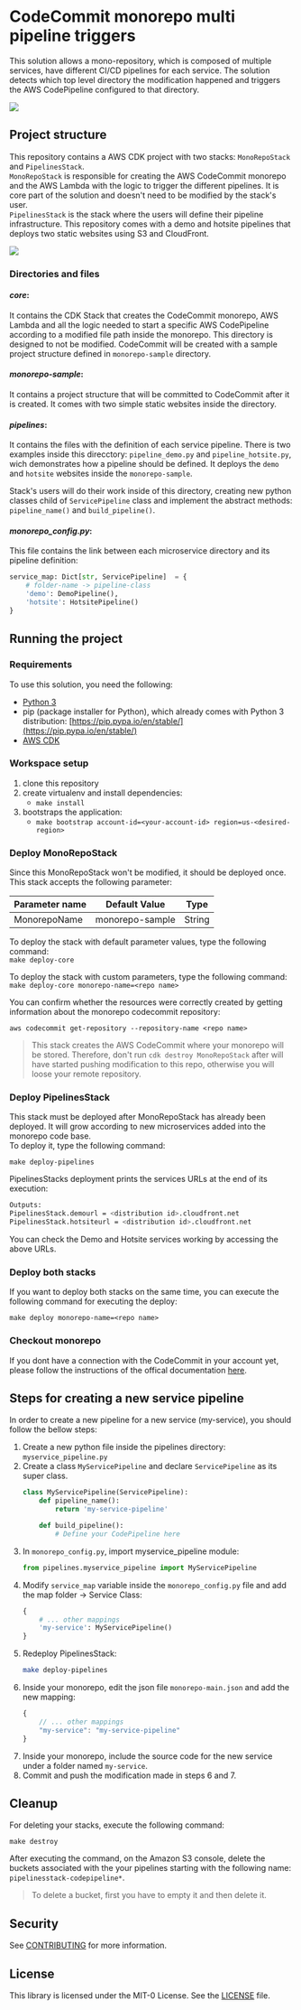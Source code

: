 # CodeCommit monorepo multi pipeline triggers

This solution allows a mono-repository, which is composed of multiple services, have different CI/CD pipelines for each service. The solution detects which top level directory the modification happened and triggers the AWS CodePipeline configured to that directory.

![](docs/architecture.jpg) 

## Project structure

This repository contains a AWS CDK project with two stacks: `MonoRepoStack` and `PipelinesStack`. <br/>
`MonoRepoStack` is responsible for creating the AWS CodeCommit monorepo and the AWS Lambda with the logic to trigger the different pipelines. It is core part of the solution and doesn't need to be modified by the stack's user. <br/>
`PipelinesStack` is the stack where the users will define their pipeline infrastructure. This repository comes with a demo and hotsite pipelines that deploys two static websites using S3 and CloudFront. <br/>

![](docs/monorepo-stacks.jpg) 

### Directories and files

#### *core*:
It contains the CDK Stack that creates the CodeCommit monorepo, AWS Lambda and all the logic needed to start a specific AWS CodePipeline according to a modified file path inside the monorepo. This directory is designed to not be modified. CodeCommit will be created with a sample project structure defined in `monorepo-sample` directory.

#### *monorepo-sample*:
It contains a project structure that will be committed to CodeCommit after it is created. It comes with two simple static websites inside the directory.

#### *pipelines*: 
It contains the files with the definition of each service pipeline.
There is two examples inside this direcctory: `pipeline_demo.py` and `pipeline_hotsite.py`, wich demonstrates how a pipeline should be defined. It deploys the `demo` and `hotsite` websites inside the `monorepo-sample`.<br />

Stack's users will do their work inside of this directory, creating new python classes child of `ServicePipeline` class and implement the abstract methods: `pipeline_name()` and `build_pipeline()`.

#### *monorepo_config.py*:

This file contains the link between each microservice directory and its pipeline definition:

```python
service_map: Dict[str, ServicePipeline]  = {
    # folder-name -> pipeline-class
    'demo': DemoPipeline(),
    'hotsite': HotsitePipeline()
}
```

## Running the project

### Requirements

To use this solution, you need the following:
* [Python 3](https://www.python.org/downloads/)
* pip (package installer for Python), which already comes with Python 3 distribution: [https://pip.pypa.io/en/stable/](https://pip.pypa.io/en/stable/)
* [AWS CDK](https://docs.aws.amazon.com/cdk/latest/guide/getting_started.html)


### Workspace setup

1. clone this repository
2. create virtualenv and install dependencies:
    * `make install`
3. bootstraps the application:
    * `make bootstrap account-id=<your-account-id> region=us-<desired-region>`

### Deploy MonoRepoStack

Since this MonoRepoStack won't be modified, it should be deployed once. <br/>
This stack accepts the following parameter: 

|Parameter name|Default Value|Type|
|---|---|---|
|MonorepoName| monorepo-sample | String|

To deploy the stack with default parameter values, type the following command: <br/>
`make deploy-core`

To deploy the stack with custom parameters, type the following command: <br/>
`make deploy-core monorepo-name=<repo name>`

You can confirm whether the resources were correctly created by getting information about the monorepo codecommit repository: <br/>

`aws codecommit get-repository --repository-name <repo name>`

> This stack creates the AWS CodeCommit where your monorepo will be stored. Therefore, don't run `cdk destroy MonoRepoStack` after will have started pushing modification to this repo, otherwise you will loose your remote repository.

### Deploy PipelinesStack

This stack must be deployed after MonoRepoStack has already been deployed. It will grow according to new microservices added into the monorepo code base. <br/>
To deploy it, type the following command:

`make deploy-pipelines`

PipelinesStacks deployment prints the services URLs at the end of its execution:

```bash
Outputs:
PipelinesStack.demourl = <distribution id>.cloudfront.net
PipelinesStack.hotsiteurl = <distribution id>.cloudfront.net
```

You can check the Demo and Hotsite services working by accessing the above URLs.

### Deploy both stacks

If you want to deploy both stacks on the same time, you can execute the following command for executing the deploy:

`make deploy monorepo-name=<repo name>`

### Checkout monorepo

If you dont have a connection with the CodeCommit in your account yet, please follow the instructions of the offical documentation [here](https://docs.aws.amazon.com/codecommit/latest/userguide/how-to-connect.html).

## Steps for creating a new service pipeline

In order to create a new pipeline for a new service (my-service), you should follow the bellow steps:

1. Create a new python file inside the pipelines directory: `myservice_pipeline.py`
2. Create a class `MyServicePipeline` and declare `ServicePipeline` as its super class.
    ```python 
    class MyServicePipeline(ServicePipeline):
        def pipeline_name():
            return 'my-service-pipeline'

        def build_pipeline():
            # Define your CodePipeline here
    ```
3. In `monorepo_config.py`, import myservice_pipeline module:
    ```python
    from pipelines.myservice_pipeline import MyServicePipeline
    ```
4. Modify `service_map` variable inside the `monorepo_config.py` file and add the map folder -> Service Class:
    ```python
    {
        # ... other mappings
        'my-service': MyServicePipeline()
    }
    ```
5. Redeploy PipelinesStack:
    ```bash
    make deploy-pipelines
    ```
6. Inside your monorepo, edit the json file `monorepo-main.json` and add the new mapping:
    ```js
    {
        // ... other mappings
        "my-service": "my-service-pipeline"
    }
    ```
7. Inside your monorepo, include the source code for the new service under a folder named `my-service`.
8. Commit and push the modification made in steps 6 and 7.

## Cleanup

For deleting your stacks, execute the following command:

`make destroy`

After executing the command, on the Amazon S3 console, delete the buckets associated with the your pipelines starting with the following name: `pipelinesstack-codepipeline*`.

> To delete a bucket, first you have to empty it and then delete it.

## Security
See [CONTRIBUTING](CONTRIBUTING.md#security-issue-notifications) for more information.

## License

This library is licensed under the MIT-0 License. See the [LICENSE](LICENSE) file.

